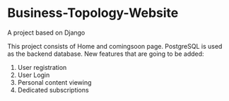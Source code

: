 # Business-Topology-Website
A project based on Django

This project consists of Home and comingsoon page. PostgreSQL is used as the backend database.
New features that are going to be added:
1. User registration
2. User Login
3. Personal content viewing
4. Dedicated subscriptions
